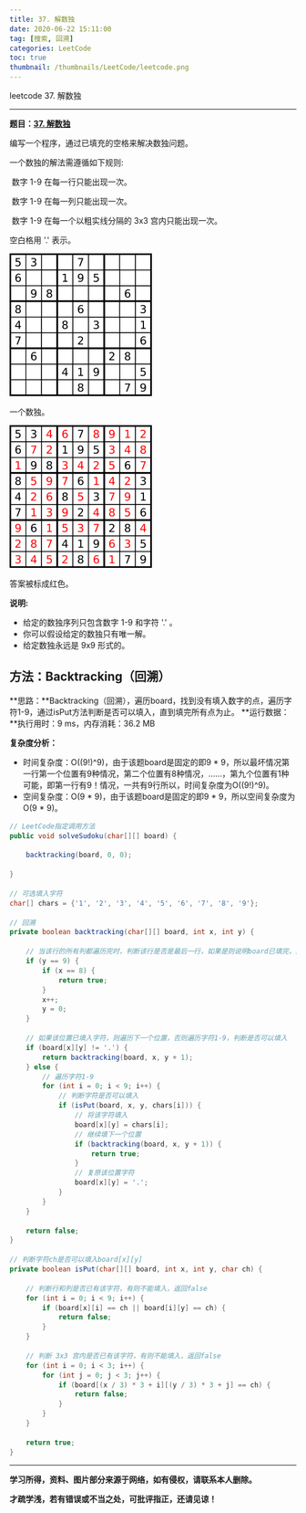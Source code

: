 ```yaml
---
title: 37. 解数独
date: 2020-06-22 15:11:00
tag: [搜索, 回溯]
categories: LeetCode
toc: true
thumbnail: /thumbnails/LeetCode/leetcode.png
---
```


leetcode 37. 解数独

<!--more-->

---

**题目：[37. 解数独](https://leetcode-cn.com/problems/sudoku-solver/)**

编写一个程序，通过已填充的空格来解决数独问题。

一个数独的解法需遵循如下规则:

​	数字 1-9 在每一行只能出现一次。

​	数字 1-9 在每一列只能出现一次。

​	数字 1-9 在每一个以粗实线分隔的 3x3 宫内只能出现一次。

空白格用 '.' 表示。

![](37.%20解数独/1.webp)

一个数独。

![](37.%20解数独/2.webp)

答案被标成红色。

**说明:**

* 给定的数独序列只包含数字 1-9 和字符 '.' 。
* 你可以假设给定的数独只有唯一解。
* 给定数独永远是 9x9 形式的。

## 方法：Backtracking（回溯）

**思路：**Backtracking（回溯），遍历board，找到没有填入数字的点，遍历字符1-9，通过isPut方法判断是否可以填入，直到填完所有点为止。
**运行数据：**执行用时：9 ms，内存消耗：36.2 MB	

**复杂度分析：**

* 时间复杂度：O((9!)^9)，由于该题board是固定的即9 * 9，所以最坏情况第一行第一个位置有9种情况，第二个位置有8种情况，……，第九个位置有1种可能，即第一行有9！情况，一共有9行所以，时间复杂度为O((9!)^9)。
* 空间复杂度：O(9 * 9)，由于该题board是固定的即9 * 9，所以空间复杂度为O(9 * 9)。

```java
// LeetCode指定调用方法 
public void solveSudoku(char[][] board) {

    backtracking(board, 0, 0);

}

// 可选填入字符
char[] chars = {'1', '2', '3', '4', '5', '6', '7', '8', '9'};

// 回溯
private boolean backtracking(char[][] board, int x, int y) {

    // 当该行的所有列都遍历完时，判断该行是否是最后一行，如果是则说明board已填完，直接结束，如果不是最后一行，则接着遍历下一行
    if (y == 9) {
        if (x == 8) {
            return true;
        }
        x++;
        y = 0;
    }

    // 如果该位置已填入字符，则遍历下一个位置，否则遍历字符1-9，判断是否可以填入
    if (board[x][y] != '.') {
        return backtracking(board, x, y + 1);
    } else {
        // 遍历字符1-9
        for (int i = 0; i < 9; i++) {
            // 判断字符是否可以填入
            if (isPut(board, x, y, chars[i])) {
                // 将该字符填入
                board[x][y] = chars[i];
                // 继续填下一个位置
                if (backtracking(board, x, y + 1)) {
                    return true;
                }
                // 复原该位置字符
                board[x][y] = '.';
            }
        }
    }
    
    return false;
}

// 判断字符ch是否可以填入board[x][y]
private boolean isPut(char[][] board, int x, int y, char ch) {

    // 判断行和列是否已有该字符，有则不能填入，返回false
    for (int i = 0; i < 9; i++) {
        if (board[x][i] == ch || board[i][y] == ch) {
            return false;
        }
    }

    // 判断 3x3 宫内是否已有该字符，有则不能填入，返回false
    for (int i = 0; i < 3; i++) {
        for (int j = 0; j < 3; j++) {
            if (board[(x / 3) * 3 + i][(y / 3) * 3 + j] == ch) {
                return false;
            }
        }
    }

    return true;
}
```

---

**学习所得，资料、图片部分来源于网络，如有侵权，请联系本人删除。**

**才疏学浅，若有错误或不当之处，可批评指正，还请见谅！**